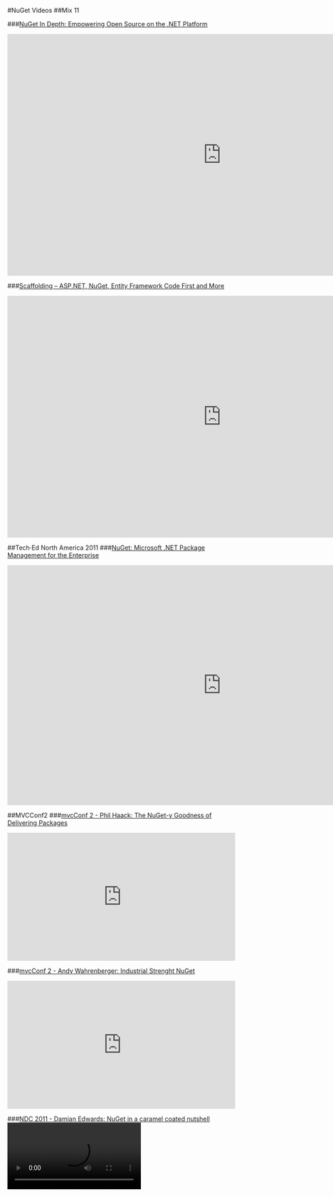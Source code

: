 ﻿#NuGet Videos
##Mix 11 

###[NuGet In Depth: Empowering Open Source on the .NET Platform](http://channel9.msdn.com/Events/MIX/MIX11/FRM09)
<iframe style="height:544px;width:960px" src="http://channel9.msdn.com/Events/MIX/MIX11/FRM09/player?w=960&h=544" frameBorder="0" scrolling="no" ></iframe>

###[Scaffolding – ASP.NET, NuGet, Entity Framework Code First and More](http://channel9.msdn.com/Events/MIX/MIX11/FRM13)
<iframe style="height:544px;width:960px" src="http://channel9.msdn.com/Events/MIX/MIX11/FRM13/player?w=960&h=544" frameBorder="0" scrolling="no" ></iframe>

##Tech·Ed North America 2011
###[NuGet: Microsoft .NET Package Management for the Enterprise](http://channel9.msdn.com/Events/TechEd/NorthAmerica/2011/DEV338)
<iframe style="height:540px;width:960px" src="http://channel9.msdn.com/Events/TechEd/NorthAmerica/2011/DEV338/player?w=960&h=540" frameBorder="0" scrolling="no" ></iframe>

##MVCConf2
###[mvcConf 2 - Phil Haack: The NuGet-y Goodness of Delivering Packages](http://channel9.msdn.com/Series/mvcConf/mvcConf-2-Phil-Haack-The-NuGet-y-Goodness-of-Delivering-Packages)
<iframe style="height:288px;width:512px" src="http://channel9.msdn.com/Series/mvcConf/mvcConf-2-Phil-Haack-The-NuGet-y-Goodness-of-Delivering-Packages/player?w=512&h=288" frameBorder="0" scrolling="no" ></iframe>

###[mvcConf 2 - Andy Wahrenberger: Industrial Strenght NuGet](http://channel9.msdn.com/Series/mvcConf/mvcConf-2-Andy-Wahrenberger-Industrial-Strength-NuGet)
<iframe style="height:288px;width:512px" src="http://channel9.msdn.com/Series/mvcConf/mvcConf-2-Andy-Wahrenberger-Industrial-Strenght-NuGet/player?w=512&h=288" frameBorder="0" scrolling="no" ></iframe>

###[NDC 2011 - Damian Edwards: NuGet in a caramel coated nutshell](http://ndc2011.macsimum.no/mp4/Day3%20Friday/Track1%201020-1120.mp4)
<video src="http://ndc2011.macsimum.no/mp4/Day3%20Friday/Track1%201020-1120.mp4">
    <a href="http://ndc2011.macsimum.no/mp4/Day3%20Friday/Track1%201020-1120.mp4">Download video</a>
</video>